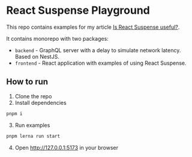 # React Suspense Playground

This repo contains examples for my article [Is React Suspense useful?](https://a13xg0.com/2024/is-react-suspense-useful/).

It contains monorepo with two packages:
- `backend` - GraphQL server with a delay to simulate network latency. Based on NestJS.
- `frontend` - React application with examples of using React Suspense.

## How to run
1. Clone the repo
2. Install dependencies
```bash 
pnpm i
```
3. Run examples
```bash
pnpm lerna run start
```
4. Open http://127.0.0.1:5173 in your browser

